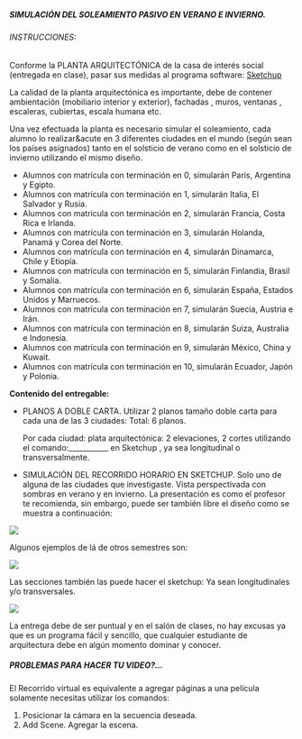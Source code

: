 ##### SIMULACIÓN DEL SOLEAMIENTO PASIVO EN VERANO E INVIERNO.
###### INSTRUCCIONES:
Conforme la PLANTA ARQUITECTÓNICA de la casa de interés social (entregada en clase), pasar sus medidas al programa software: [Sketchup](http://www.scketchup.com)

La calidad de la planta arquitectónica es importante, debe de contener ambientación (mobiliario interior y exterior), fachadas , muros, ventanas , escaleras, cubiertas, escala humana etc.

Una vez efectuada la planta es necesario simular el soleamiento, cada alumno lo realizar&acute en 3 diferentes ciudades en el mundo (según sean los países asignados) tanto en el solsticio de verano como en el solsticio de invierno utilizando el mismo diseño.

- Alumnos con matrícula con terminación en 0, simularán París, Argentina y Egipto.
- Alumnos con matrícula con terminación en 1, simularán Italia, El Salvador y Rusia.
- Alumnos con matrícula con terminación en 2, simularán Francia, Costa Rica e Irlanda.
- Alumnos con matrícula con terminación en 3, simularán Holanda, Panamá y Corea del Norte.
- Alumnos con matrícula con terminación en 4, simularán Dinamarca, Chile y Etiopía.
- Alumnos con matrícula con terminación en 5, simularán Finlandia, Brasil y Somalia.
- Alumnos con matrícula con terminación en 6, simularán España, Estados Unidos y Marruecos.
- Alumnos con matrícula con terminación en 7, simularán Suecia, Austria e Irán.
- Alumnos con matrícula con terminación en 8, simularán Suiza, Australia e Indonesia.
- Alumnos con matrícula con terminación en 9, simularán México, China y Kuwait.
- Alumnos con matrícula con terminación en 10, simularán Ecuador, Japón y Polonia.


**Contenido del entregable:**
- PLANOS A DOBLE CARTA.
    Utilizar 2 planos tamaño doble carta para cada una de las 3 ciudades: Total: 6 planos.

    Por cada ciudad: plata arquitectónica: 2 elevaciones, 2 cortes utilizando el comando:___________ en Sketchup , ya sea longitudinal o transversalmente.

- SIMULACIÓN DEL RECORRIDO HORARIO EN SKETCHUP. Solo uno de alguna de las ciudades que investigaste.
    Vista perspectivada con sombras en verano y en invierno. La presentación es como el profesor te recomienda, sin embargo, puede ser también libre el diseño como se muestra a continuación:

<div class="mdl-grid">
<div class="mdl-cell mdl-cell--10-col mdl-cell--1-offset mdl-typography--text-center">
<img src='./content/8/M8.62/final_pasivoss_copy.jpg'>
</div>
</div>

Algunos ejemplos de lá de otros semestres son:

<div class="mdl-grid">
<div class="mdl-cell mdl-cell--10-col mdl-cell--1-offset mdl-typography--text-center">
<img src='./content/8/M8.62/1.bmp'>
</div>
</div>

Las secciones también las puede hacer el sketchup: Ya sean longitudinales y/o transversales.

<div class="mdl-grid">
<div class="mdl-cell mdl-cell--6-col mdl-cell--3-offset mdl-typography--text-center">
<img src='./content/8/M8.62/2.bmp'>
</div>
</div>

La entrega debe de ser puntual y en el salón de clases, no hay excusas ya que es un programa fácil y sencillo, que cualquier estudiante de arquitectura debe en algún momento dominar y conocer.


##### PROBLEMAS PARA HACER TU VIDEO?...
El Recorrido virtual es equivalente a agregar páginas a una película solamente necesitas utilizar los comandos:
1. Posicionar la cámara en la secuencia deseada.
2. Add Scene. Agregar la escena.
